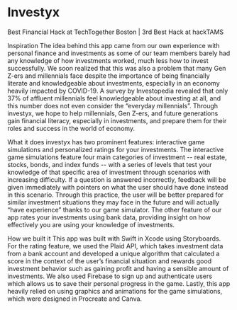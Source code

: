# Investyx
Best Financial Hack at TechTogether Boston | 3rd Best Hack at hackTAMS

Inspiration
The idea behind this app came from our own experience with personal finance and investments as some of our team members barely had any knowledge of how investments worked, much less how to invest successfully. We soon realized that this was also a problem that many Gen Z-ers and millennials face despite the importance of being financially literate and knowledgeable about investments, especially in an economy heavily impacted by COVID-19. A survey by Investopedia revealed that only 37% of affluent millennials feel knowledgeable about investing at all, and this number does not even consider the “everyday millennials”. Through investyx, we hope to help millennials, Gen Z-ers, and future generations gain financial literacy, especially in investments, and prepare them for their roles and success in the world of economy.

What it does
investyx has two prominent features: interactive game simulations and personalized ratings for your investments. The interactive game simulations feature four main categories of investment -- real estate, stocks, bonds, and index funds -- with a series of levels that test your knowledge of that specific area of investment through scenarios with increasing difficulty. If a question is answered incorrectly, feedback will be given immediately with pointers on what the user should have done instead in this scenario. Through this practice, the user will be better prepared for similar investment situations they may face in the future and will actually “have experience” thanks to our game simulator. The other feature of our app rates your investments using bank data, providing insight on how effectively you are using your knowledge of investments.

How we built it
This app was built with Swift in Xcode using Storyboards. For the rating feature, we used the Plaid API, which takes investment data from a bank account and developed a unique algorithm that calculated a score in the context of the user’s financial situation and rewards good investment behavior such as gaining profit and having a sensible amount of investments. We also used Firebase to sign up and authenticate users which allows us to save their personal progress in the game. Lastly, this app heavily relied on using graphics and animations for the game simulations, which were designed in Procreate and Canva.
